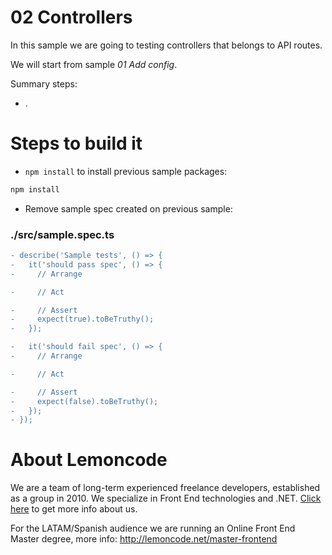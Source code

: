 # 02 Controllers

In this sample we are going to testing controllers that belongs to API routes.

We will start from sample _01 Add config_.

Summary steps:
 - .

# Steps to build it

- `npm install` to install previous sample packages:

```bash
npm install
```

- Remove sample spec created on previous sample:

### ./src/sample.spec.ts
```diff
- describe('Sample tests', () => {
-   it('should pass spec', () => {
-     // Arrange

-     // Act

-     // Assert
-     expect(true).toBeTruthy();
-   });

-   it('should fail spec', () => {
-     // Arrange

-     // Act

-     // Assert
-     expect(false).toBeTruthy();
-   });
- });
```

# About Lemoncode

We are a team of long-term experienced freelance developers, established as a group in 2010.
We specialize in Front End technologies and .NET. [Click here](http://lemoncode.net/services/en/#en-home) to get more info about us.

For the LATAM/Spanish audience we are running an Online Front End Master degree, more info: http://lemoncode.net/master-frontend
